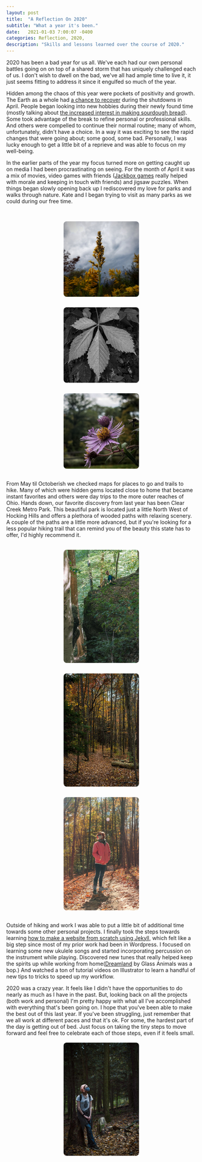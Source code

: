 ```yaml
---
layout: post
title:  "A Reflection On 2020"
subtitle: "What a year it's been."
date:   2021-01-03 7:00:07 -0400
categories: Reflection, 2020, 
description: "Skills and lessons learned over the course of 2020."
---
```

2020 has been a bad year for us all. We've each had our own personal battles going on on top of a shared storm that has uniquely challenged each of us. I don't wish to dwell on the bad, we've all had ample time to live it, it just seems fitting to address it since it engulfed so much of the year.

Hidden among the chaos of this year were pockets of positivity and growth. The Earth as a whole had <a href="https://news.harvard.edu/gazette/story/2020/08/covid-lockdown-offers-insight-into-human-wildlife-interactions/">a chance to recover</a> during the shutdowns in April. People began looking into new hobbies during their newly found time (mostly talking about <a href="https://trends.google.com/trends/explore?geo=US&q=how%20to%20make%20bread">the increased interest in making sourdough bread</a>). Some took advantage of the break to refine personal or professional skills. And others were compelled to continue their normal routine; many of whom, unfortunately, didn't have a choice. In a way it was exciting to see the rapid changes that were going about; some good, some bad. Personally, I was lucky enough to get a little bit of a reprieve and was able to focus on my well-being.

In the earlier parts of the year my focus turned more on getting caught up on media I had been procrastinating on seeing. For the month of April it was a mix of movies, video games with friends (<a href="https://www.jackboxgames.com/">Jackbox games</a> really helped with morale and keeping in touch with friends) and jigsaw puzzles. When things began slowly opening back up I rediscovered my love for parks and walks through nature. Kate and I began trying to visit as many parks as we could during our free time. 
<br>
<br>
<div class="row">
	<div class="column" style="box-sizing: border-box;">
		<figure>
			<a href="/uploads/blog/flower_gold.jpg"><img src="/uploads/blog/flower_gold.jpg" alt="A golden flower with dramatic clouds in the background." style="display: block;margin-left: auto;margin-right: auto;width: 200px;border-radius: 8px;"></a>
		</figure>
	</div>
	<div class="column" style="box-sizing: border-box;">
		<figure>
			<a href="/uploads/blog/leaf_bw.jpg"><img src="/uploads/blog/leaf_bw.jpg" alt="Black and white leaf." style="display: block;margin-left: auto;margin-right: auto;width: 200px;border-radius: 8px;"></a>
		</figure>
	</div>
	<div class="column" style="box-sizing: border-box;">
		<figure>
			<a href="/uploads/blog/flower_purp.jpg"><img src="/uploads/blog/flower_purp.jpg" alt="A group of purple flowers sprouting from a branch." style="display: block;margin-left: auto;margin-right: auto;width: 200px;border-radius: 8px;"></a>
		</figure>
	</div>
</div>
<br>
From May til Octoberish we checked maps for places to go and trails to hike. Many of which were hidden gems located close to home that became instant favorites and others were day trips to the more outer reaches of Ohio. Hands down, our favorite discovery from last year has been Clear Creek Metro Park. This beautiful park is located just a little North West of Hocking Hills and offers a plethora of wooded paths with relaxing scenery. A couple of the paths are a little more advanced, but if you're looking for a less popular hiking trail that can remind you of the beauty this state has to offer, I'd highly recommend it.
<br>
<br>
<div class="row">
	<div class="column" style="box-sizing: border-box;">
		<figure>
			<a href="/uploads/blog/kate_sit.jpg"><img src="/uploads/blog/kate_sit.jpg" alt="Kate sitting on top of an overhang in the woods." style="display: block;margin-left: auto;margin-right: auto;width: 200px;border-radius: 8px;"></a>
		</figure>
	</div>
	<div class="column" style="box-sizing: border-box;">
		<figure>
			<a href="/uploads/blog/woods.jpg"><img src="/uploads/blog/woods.jpg" alt="A passage through a thick autumn woods." style="display: block;margin-left: auto;margin-right: auto;width: 200px;border-radius: 8px;"></a>
		</figure>
	</div>
	<div class="column" style="box-sizing: border-box;">
		<figure>
			<a href="/uploads/blog/kate_woods.jpg"><img src="/uploads/blog/kate_woods.jpg" alt="Kate standing on a nature trail during early autumn." style="display: block;margin-left: auto;margin-right: auto;width: 200px;border-radius: 8px;"></a>
		</figure>
	</div>
</div>
<br>
Outside of hiking and work I was able to put a little bit of additional time towards some other personal projects. I finally took the steps towards learning <a href="/website/2020/10/04/creating-a-site/">how to make a website from scratch using Jekyll,</a> which felt like a big step since most of my prior work had been in Wordpress. I focused on learning some new ukulele songs and started incorporating percussion on the instrument while playing. Discovered new tunes that really helped keep the spirits up while working from home(<a href="https://www.youtube.com/watch?v=fCpuaUYl0NI&list=PLfiMjLyNWxebHOtWj9wUta14imWlIEuTZ&index=1">Dreamland</a> by Glass Animals was a bop.) And watched a ton of tutorial videos on Illustrator to learn a handful of new tips to tricks to speed up my workflow.

2020 was a crazy year. It feels like I didn't have the opportunities to do nearly as much as I have in the past. But, looking back on all the projects (both work and personal) I'm pretty happy with what all I've accomplished with everything that's been going on. I hope that you've been able to make the best out of this last year. If you've been struggling, just remember that we all work at different paces and that it's ok. For some, the hardest part of the day is getting out of bed. Just focus on taking the tiny steps to move forward and feel free to celebrate each of those steps, even if it feels small.
<br>
<br>
<a href="/uploads/personal/woods.jpg"><img src="/uploads/personal/woods.jpg" alt="Kate leaning against a stump in the woods with dramatic lighting." style="display: block;margin-left: auto;margin-right: auto;width: 200px;border-radius: 8px;"></a>
<br>

<script type="text/javascript" src="/assets/js/lightbox.js"></script>
<link rel="stylesheet" href="/assets/css/lightbox.css">